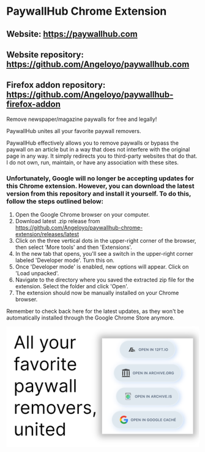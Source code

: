 # PaywallHub Chrome Extension

## Website: https://paywallhub.com

## Website repository: https://github.com/Angeloyo/paywallhub.com

## Firefox addon repository: https://github.com/Angeloyo/paywallhub-firefox-addon

Remove newspaper/magazine paywalls for free and legally!

PaywallHub unites all your favorite paywall removers.

PaywallHub effectively allows you to remove paywalls or bypass the paywall on an article but in a way that does not interfere with the original page in any way. It simply redirects you to third-party websites that do that. I do not own, run, maintain, or have any association with these sites.

### Unfortunately, Google will no longer be accepting updates for this Chrome extension. However, you can download the latest version from this repository and install it yourself. To do this, follow the steps outlined below:

1. Open the Google Chrome browser on your computer.
2. Download latest .zip release from https://github.com/Angeloyo/paywallhub-chrome-extension/releases/latest
3. Click on the three vertical dots in the upper-right corner of the browser, then select 'More tools' and then 'Extensions'.
4. In the new tab that opens, you'll see a switch in the upper-right corner labeled 'Developer mode'. Turn this on.
5. Once 'Developer mode' is enabled, new options will appear. Click on 'Load unpacked'.
6. Navigate to the directory where you saved the extracted zip file for the extension. Select the folder and click 'Open'.
7. The extension should now be manually installed on your Chrome browser.

Remember to check back here for the latest updates, as they won't be automatically installed through the Google Chrome Store anymore.

![image-paywallhub](/img/1.png)
